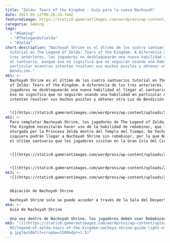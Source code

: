 ```yaml
---
title: "Zelda: Tears of the Kingdom - Guía para la cueva Nachoyah"
date: 2023-05-12T06:26:24.744Z
featuredimage: https://static0.gamerantimages.com/wordpress/wp-content/uploads/wm/2023/05/legend-of-zelda-tears-of-the-kingdom-nachoya-shrine-guide-featured-image.jpg?q=50&fit=contain&w=1140&h=&dpr=1.5
categoria: Gaming
tags:
  - "#Gaming"
  - "#Thelegendofzelda"
  - "#Zelda"
short-description: "Nachoyah Shrine es el último de los cuatro santuarios
  tutorial en The Legend of Zelda: Tears of the Kingdom. A diferencia de los
  tres anteriores, los jugadores no desbloquearán una nueva habilidad al llegar
  al santuario, aunque eso no significa que no seguirán usando una habilidad en
  particular mientras intentan resolver sus muchos puzzles y obtener otra Luz de
  Bendición."
mk1: >-
  Nachoyah Shrine es el último de los cuatro santuarios tutorial en The Legend
  of Zelda: Tears of the Kingdom. A diferencia de los tres anteriores, los
  jugadores no desbloquearán una nueva habilidad al llegar al santuario, aunque
  eso no significa que no seguirán usando una habilidad en particular mientras
  intentan resolver sus muchos puzzles y obtener otra Luz de Bendición.


  ![](https://static0.gamerantimages.com/wordpress/wp-content/uploads/2023/05/legend-of-zelda-tears-of-the-kingdom-nachoya-shrine-guide-location.jpg?q=50&fit=crop&w=1500&dpr=1.5)
mk2: >-
  Para completar Nachoyah Shrine, los jugadores de The Legend of Zelda: Tears of
  the Kingdom necesitarán hacer uso de la habilidad de rebobinar, que les fue
  otorgada por la Princesa Zelda dentro del Templo del Tiempo. De hecho, ni
  siquiera podrán llegar a Nachoyah Shrine sin rebobinar, por lo que Nachoyah es
  el último santuario que los jugadores visitan en la Gran Isla del Cielo.


  ![](https://static0.gamerantimages.com/wordpress/wp-content/uploads/2023/05/legend-of-zelda-tears-of-the-kingdom-nachoya-shrine-guide-rafts.jpg?q=50&fit=crop&w=1500&dpr=1.5)


  ![](https://static0.gamerantimages.com/wordpress/wp-content/uploads/2023/05/legend-of-zelda-tears-of-the-kingdom-nachoya-shrine-guide-chest.jpg?q=50&fit=crop&w=1500&dpr=1.5)
mk3: >-
  ![](https://static0.gamerantimages.com/wordpress/wp-content/uploads/2023/05/legend-of-zelda-tears-of-the-kingdom-nachoya-shrine-guide-clock-hands-puzzle.jpg?q=50&fit=crop&w=1500&dpr=1.5)


  Ubicación de Nachoyah Shrine

  Nachoyah Shrine solo se puede acceder a través de la Sala del Despertar, por lo que los jugadores deben viajar rápidamente allí después de desbloquear el mecanismo. Al llegar, verán unos pocos engranajes giratorios como los del Templo del Tiempo, cerca de los cuales hay una plataforma de piedra. Querrán usar la habilidad de Ascender que desbloquearon en el Santuario de Gutanbac para llegar a la cima de esta plataforma y luego usar Rebobinar en el engranaje más cercano de los dos que giran. Al hacerlo, podrán trepar al segundo engranaje, desde el cual pueden llegar al camino que conduce a la entrada del Nachoyah Shrine.
mk4: >-
  Guía de Nachoyah Shrine

  Una vez dentro de Nachoyah Shrine, los jugadores deben usar Rebobinar en la balsa flotante frente a ellos y montarla a través del primer cuerpo de agua. Luego querrán usar Rebobinar en la siguiente balsa que ven, lo que hará que vuelva a subir por la cascada cercana por donde acaba de bajar. Es posible usar la misma balsa para ambos tramos del viaje, pero como el tiempo para hacerlo es increíblemente ajustado, es mejor dividir el viaje en dos. En la cima de la cascada, los jugadores verán un gran engranaje giratorio a su derecha. Al usar Rebobinar en este, pueden acceder a una plataforma elevada, en la que encontrarán un cofre. Al igual que el cofre en el Santuario de In-isa, este contiene flechas, aunque esta vez los jugadores recibirán diez en lugar de solo cinco. Después de abrir el cofre, los jugadores pueden bajar y continuar siguiendo el camino frente a ellos. La siguiente área contiene una puerta cerrada con dos manos giratorias. Es un poco como un reloj, solo que ambas manos giran en direcciones opuestas. A pesar de parecer complicado, resolver el rompecabezas de las manos del reloj de Nachoyah Shrine es realmente muy sencillo. Las barras que bloquean la puerta se bajan siempre que las dos manos están en la misma posición, así que todo lo que los jugadores necesitan hacer es usar Rebobinar en una de las manos en el momento exacto en que las dos manos se cruzan. No importa cuál elijan.
mk5: "![](https://static0.gamerantimages.com/wordpress/wp-content/uploads/2023/\
  05/legend-of-zelda-tears-of-the-kingdom-nachoya-shrine-guide-light-of-blessin\
  g.jpg?q=50&fit=crop&w=1500&dpr=1.5)"
---
```

